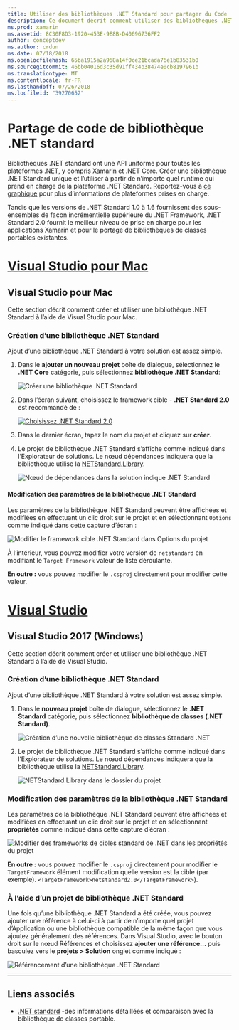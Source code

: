 ```yaml
---
title: Utiliser des bibliothèques .NET Standard pour partager du Code
description: Ce document décrit comment utiliser des bibliothèques .NET Standard pour partager du code. Il explique comment créer une bibliothèque .NET Standard, modifier ses paramètres et l’utiliser dans une application.
ms.prod: xamarin
ms.assetid: 8C30F8D3-1920-453E-9E8B-D40696736FF2
author: conceptdev
ms.author: crdun
ms.date: 07/18/2018
ms.openlocfilehash: 65ba1915a2a968a14f0ce21bcada76e1b83531b0
ms.sourcegitcommit: 46bb04016d3c35d91ff434b38474e0cb8197961b
ms.translationtype: MT
ms.contentlocale: fr-FR
ms.lasthandoff: 07/26/2018
ms.locfileid: "39270652"
---
```

# <a name="net-standard-library-code-sharing"></a>Partage de code de bibliothèque .NET standard

Bibliothèques .NET standard ont une API uniforme pour toutes les plateformes .NET, y compris Xamarin et .NET Core. Créer une bibliothèque .NET Standard unique et l’utiliser à partir de n’importe quel runtime qui prend en charge de la plateforme .NET Standard. Reportez-vous à [ce graphique](https://docs.microsoft.com/dotnet/standard/net-standard#net-implementation-support) pour plus d’informations de plateformes prises en charge.

Tandis que les versions de .NET Standard 1.0 à 1.6 fournissent des sous-ensembles de façon incrémentielle supérieure du .NET Framework, .NET Standard 2.0 fournit le meilleur niveau de prise en charge pour les applications Xamarin et pour le portage de bibliothèques de classes portables existantes.

# <a name="visual-studio-for-mactabmacos"></a>[Visual Studio pour Mac](#tab/macos)

## <a name="visual-studio-for-mac"></a>Visual Studio pour Mac

Cette section décrit comment créer et utiliser une bibliothèque .NET Standard à l’aide de Visual Studio pour Mac.

### <a name="creating-a-net-standard-library"></a>Création d’une bibliothèque .NET Standard

Ajout d’une bibliothèque .NET Standard à votre solution est assez simple.

1. Dans le **ajouter un nouveau projet** boîte de dialogue, sélectionnez le **.NET Core** catégorie, puis sélectionnez **bibliothèque .NET Standard**:

    ![Créer une bibliothèque .NET Standard](net-standard-images/vsm01-m157.png "création d’une bibliothèque .NET de nouveau Standard")

2. Dans l’écran suivant, choisissez le framework cible - **.NET Standard 2.0** est recommandé de :

    [![Choisissez .NET Standard 2.0](net-standard-images/vsm01a-m157-sml.png)](net-standard-images/vsm01a-m157.png#lightbox)

3. Dans le dernier écran, tapez le nom du projet et cliquez sur **créer**.

4. Le projet de bibliothèque .NET Standard s’affiche comme indiqué dans l’Explorateur de solutions. Le nœud dépendances indiquera que la bibliothèque utilise la [NETStandard.Library](https://www.nuget.org/packages/NETStandard.Library/).

    ![Nœud de dépendances dans la solution indique .NET Standard](net-standard-images/vsm02-m157.png)

#### <a name="editing-net-standard-library-settings"></a>Modification des paramètres de la bibliothèque .NET Standard

Les paramètres de la bibliothèque .NET Standard peuvent être affichées et modifiées en effectuant un clic droit sur le projet et en sélectionnant `Options` comme indiqué dans cette capture d’écran :

![Modifier le framework cible .NET Standard dans Options du projet](net-standard-images/vsm03-m157.png "modifier la version du Framework .NET Standard cible dans Options du projet")

À l’intérieur, vous pouvez modifier votre version de `netstandard` en modifiant le `Target Framework` valeur de liste déroulante.

**En outre :** vous pouvez modifier le `.csproj` directement pour modifier cette valeur.

# <a name="visual-studiotabwindows"></a>[Visual Studio](#tab/windows)

## <a name="visual-studio-2017-windows"></a>Visual Studio 2017 (Windows)

Cette section décrit comment créer et utiliser une bibliothèque .NET Standard à l’aide de Visual Studio.

### <a name="creating-a-net-standard-library"></a>Création d’une bibliothèque .NET Standard

Ajout d’une bibliothèque .NET Standard à votre solution est assez simple.

1. Dans le **nouveau projet** boîte de dialogue, sélectionnez le **.NET Standard** catégorie, puis sélectionnez **bibliothèque de classes (.NET Standard)**.

    ![Création d’une nouvelle bibliothèque de classes Standard .NET](net-standard-images/vs01-w157.png "créer une bibliothèque de classes .NET Standard")

2. Le projet de bibliothèque .NET Standard s’affiche comme indiqué dans l’Explorateur de solutions. Le nœud dépendances indiquera que la bibliothèque utilise la [NETStandard.Library](https://www.nuget.org/packages/NETStandard.Library/).

    ![NETStandard.Library dans le dossier du projet](net-standard-images/vs02-w157.png "projet .NET Standard dans la solution")

### <a name="editing-net-standard-library-settings"></a>Modification des paramètres de la bibliothèque .NET Standard

Les paramètres de la bibliothèque .NET Standard peuvent être affichées et modifiées en effectuant un clic droit sur le projet et en sélectionnant **propriétés** comme indiqué dans cette capture d’écran :

![Modifier des frameworks de cibles standard de .NET dans les propriétés du projet](net-standard-images/vs03-w157.png "référencer une bibliothèque .NET Standard la même façon que les autres projets")

**En outre :** vous pouvez modifier le `.csproj` directement pour modifier le `TargetFramework` élément modification quelle version est la cible (par exemple). `<TargetFramework>netstandard2.0</TargetFramework>`).

### <a name="using-a-net-standard-library-project"></a>À l’aide d’un projet de bibliothèque .NET Standard

Une fois qu’une bibliothèque .NET Standard a été créée, vous pouvez ajouter une référence à celui-ci à partir de n’importe quel projet d’Application ou une bibliothèque compatible de la même façon que vous ajoutez généralement des références. Dans Visual Studio, avec le bouton droit sur le nœud Références et choisissez **ajouter une référence...**  puis basculez vers le **projets > Solution** onglet comme indiqué :

![Référencement d’une bibliothèque .NET Standard](net-standard-images/vs04.png "dans Visual Studio, avec le bouton droit sur le nœud Références et choisissez Ajouter une référence... puis basculez vers l’onglet projets de la Solution comme indiqué")

-----

## <a name="related-links"></a>Liens associés

* [.NET standard](https://docs.microsoft.com/dotnet/standard/net-standard) -des informations détaillées et comparaison avec la bibliothèque de classes portable.
